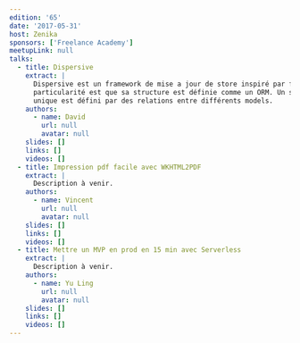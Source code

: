 ```yaml
---
edition: '65'
date: '2017-05-31'
host: Zenika
sponsors: ['Freelance Academy']
meetupLink: null
talks:
  - title: Dispersive
    extract: |
      Dispersive est un framework de mise a jour de store inspiré par flux. Sa
      particularité est que sa structure est définie comme un ORM. Un store
      unique est défini par des relations entre différents models.
    authors:
      - name: David
        url: null
        avatar: null
    slides: []
    links: []
    videos: []
  - title: Impression pdf facile avec WKHTML2PDF
    extract: |
      Description à venir.
    authors:
      - name: Vincent
        url: null
        avatar: null
    slides: []
    links: []
    videos: []
  - title: Mettre un MVP en prod en 15 min avec Serverless
    extract: |
      Description à venir.
    authors:
      - name: Yu Ling
        url: null
        avatar: null
    slides: []
    links: []
    videos: []
---
```

